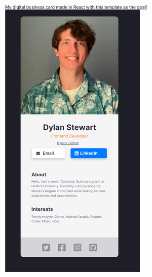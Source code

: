 [My digital business card made in React with this template as the goal!](https://www.figma.com/file/4ctPLUvIn5b5Ep6YPOZWWd/Digital-Business-Card?type=design&node-id=0-129&mode=design&t=LlBJY8XcN0WSOPqe-0)
![Card](card.png)
